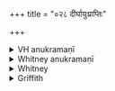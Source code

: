 +++
title = "०२८ दीर्घायुःप्राप्तिः"

+++

<details><summary>VH anukramaṇī</summary>

दीर्घायुःप्राप्तिः।  
१-५ शम्भुः। १, ३ जरिमा, आयुः, २ मित्रावरुणौ, ३-५ द्यावापृथिव्यादयो देवाः। त्रिष्टुप्, १जगती, ५ भुरिक्।
</details>

<details><summary>Whitney anukramaṇī</summary>

[śambhū.—jarimāyurdāivatam. trāiṣṭubham: 1. jagatī; 5. bhurij.]
</details>



<details><summary>Whitney</summary>

### Comment
Found in Pāipp. (vss. 1-4 in i.; vs. 5 in xv.). Used by Kāuś. in the godāna ceremony (54. 13), as the parents pass the boy three times back and forth between them and make him eat balls of ghee; and the same is done in the cūḍā or cāula (hair-cutting) ceremony (54. 16, note); the schol. also reckon it to the āyuṣya gaṇa (54. 11, note).


### Translations
Translated: Weber, xiii. 192; Grill, 48, 94; Griffith, i. 67; Bloomfield, 50, 306.
</details>

<details><summary>Griffith</summary>

A prayer for a boy's long and happy life
</details>
